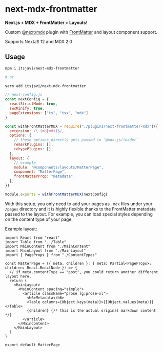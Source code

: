 # next-mdx-frontmatter

**Next.js + MDX + FrontMatter + Layouts**!

Custom [@next/mdx](https://nextjs.org/docs/advanced-features/using-mdx) plugin 
with [FrontMatter](https://frontmatter.codes/) and layout component support.

Supports NextJS 12 and MDX 2.0


## Usage

```bash
npm i itsjavi/next-mdx-frontmatter

# or

yarn add itsjavi/next-mdx-frontmatter
```


```js
// next-config.js
const nextConfig = {
  reactStrictMode: true,
  swcMinify: true,
  pageExtensions: ["ts", "tsx", "mdx"]
}

const withFrontMatterMDX = require("./plugins/next-frontmatter-mdx")({
  extension: /\.(md|mdx)$/,
  options: {
    // these options directly gets passed to `@mdx-js/loader`
    remarkPlugins: [],
    rehypePlugins: [],
  },
  layout: {
    // example
    module: "@components/layouts/MatterPage",
    component: "MatterPage",
    frontMatterProp: "metadata",
  },
})

module.exports = withFrontMatterMDX(nextConfig)

```

With this setup, you only need to add your pages as `.mdx` files under your `/pages` directory and it is highly flexible thanks
to the FrontMatter metadata passed to the layout. For example, you can load special styles depending on the content type of your page.

Example layout:

```tsx
import React from "react"
import Table from "../Table"
import MainContent from "./MainContent"
import MainLayout from "./MainLayout"
import { PageProps } from "./ContentTypes"

const MatterPage = ({ meta, children }: { meta: Partial<PageProps>; children: React.ReactNode }) => {
  // if meta.contentType == "post", you could return another different layout here.
  return (
    <MainLayout>
      <MainContent spacing="simple">
        <article className="prose lg:prose-xl">
          <h6>Metadata</h6>
          <Table columns={Object.keys(meta)}>{[Object.values(meta)]}</Table>
          {children} {/* this is the actual original markdown content */}
        </article>
      </MainContent>
    </MainLayout>
  )
}

export default MatterPage

```
